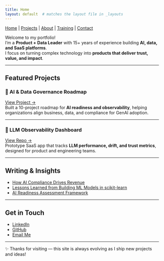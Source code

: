 ```yaml
---
title: Home
layout: default  # matches the layout file in _layouts
---
```


[ Home](index.md) | [ Projects](projects.md) | [ About](about.md) | [ Training](training.md) | [ Contact](index.md#-get-in-touch)


Welcome to my portfolio!  
I’m a **Product + Data Leader** with 15+ years of experience building **AI, data, and SaaS platforms**.  
I focus on turning complex technology into **products that deliver trust, value, and impact**.

---

## Featured Projects

### 🔹 AI & Data Governance Roadmap
[View Project →](../notebooks/ai-governance-roadmap.ipynb)  
Built a 10-project roadmap for **AI readiness and observability**, helping organizations align business, data, and compliance for GenAI adoption.

---

### 🔹 LLM Observability Dashboard
[View Repo →](../src/llm-observability/)  
Prototype SaaS app that tracks **LLM performance, drift, and trust metrics**, designed for product and engineering teams.

---

## Writing & Insights
- [How AI Compliance Drives Revenue](blog/ai-compliance-business-value.md)  
- [Lessons Learned from Building ML Models in scikit-learn](blog/lessons-ml-sklearn.md)  
- [AI Readiness Assessment Framework](blog/ai-readiness-framework.md)

---

## Get in Touch
-  [LinkedIn](https://www.linkedin.com/in/tbailey)  
-  [GitHub](https://github.com/yourusername)  
-  [Email Me](mailto:your@email.com)

---

✨ Thanks for visiting — this site is always evolving as I ship new projects and ideas!

